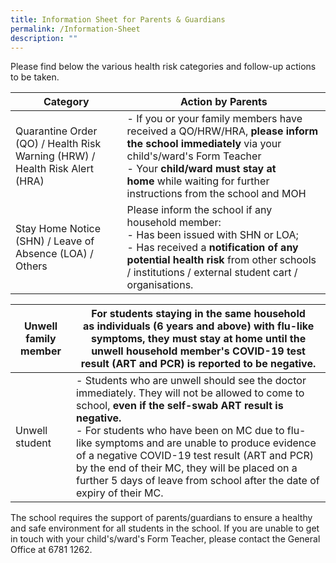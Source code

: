 ```yaml
---
title: Information Sheet for Parents & Guardians
permalink: /Information-Sheet
description: ""
---
```

Please find below the various health risk categories and follow-up actions to be taken.



| Category | Action by Parents | 
| -------- | -------- |
| Quarantine Order (QO) / Health Risk Warning (HRW) / Health Risk Alert (HRA)     | - If you or your family members have received a QO/HRW/HRA, **please inform the school immediately** via your child's/ward's Form Teacher<br> - Your **child/ward must stay at home** while waiting for further instructions from the school and MOH     |
| Stay Home Notice (SHN) / Leave of Absence (LOA) / Others| Please inform the school if any household member:<br>\- Has been issued with SHN or LOA;  <br>\- Has received a **notification of any potential health risk** from other schools / institutions / external student cart / organisations.

| Unwell family member | For students staying in the same household as individuals (6 years and above) with flu-like symptoms, they **must stay at home** until the unwell household member's COVID-19 test result (ART and PCR) is reported to be negative. | 
| -------- | -------- |
| Unwell student |- Students who are unwell should see the doctor immediately. They will not be allowed to come to school, **even if the self-swab ART result is negative.**<br>- For students who have been on MC due to flu-like symptoms and are unable to produce evidence of a negative COVID-19 test result (ART and PCR) by the end of their MC, they will be placed on a further 5 days of leave from school after the date of expiry of their MC.| 


The school requires the support of parents/guardians to ensure a healthy and safe environment for all students in the school. If you are unable to get in touch with your child's/ward's Form Teacher, please contact the General Office at 6781 1262.